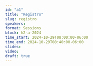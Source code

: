 ```yaml
---
id: "a1"
title: "Registro"
slug: registro
speakers:
format: Sessions
block: h2-a-2024
time_start: 2024-10-29T08:00:00-06:00
time_end: 2024-10-29T08:40:00-06:00
slides: 
video: 
draft: true
---
```


